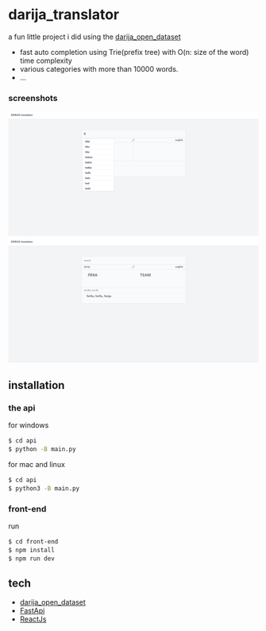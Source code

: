 # darija_translator
a fun little project i did using the [darija_open_dataset](https://github.com/darija-open-dataset/dataset)
- fast auto completion using Trie(prefix tree) with O(n: size of the word) time complexity
- various categories with more than 10000 words.
- ...


### screenshots
![image info](res/screenshot1.png)
![image info](res/screenshot2.png)

## installation
### the api
for windows
```sh
$ cd api
$ python -B main.py
```

for mac and linux
```sh
$ cd api
$ python3 -B main.py
```

### front-end
run
```sh
$ cd front-end
$ npm install
$ npm run dev
```


## tech
- [darija_open_dataset](https://github.com/darija-open-dataset/dataset)
- [FastApi](https://github.com/tiangolo/fastapi)
- [ReactJs](https://github.com/facebook/react)

